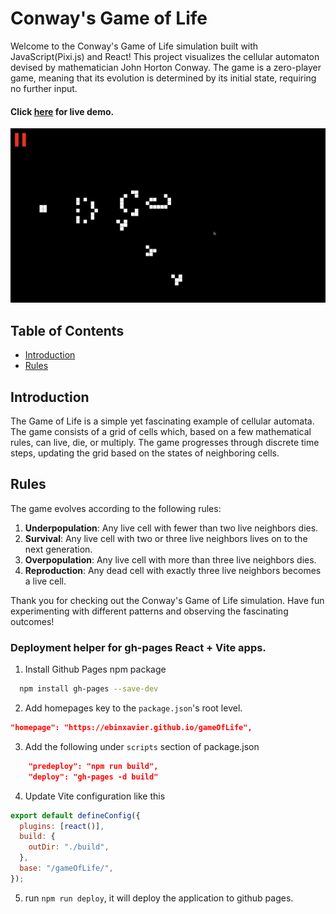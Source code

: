 # Conway's Game of Life

Welcome to the Conway's Game of Life simulation built with JavaScript(Pixi.js) and React! This project visualizes the cellular automaton devised by mathematician John Horton Conway. The game is a zero-player game, meaning that its evolution is determined by its initial state, requiring no further input.

#### Click [here](https://ebinxavier.github.io/gameOfLife/) for live demo.

![Game of Life Screenshot](public/ss.png)

## Table of Contents

- [Introduction](#introduction)
- [Rules](#rules)

## Introduction

The Game of Life is a simple yet fascinating example of cellular automata. The game consists of a grid of cells which, based on a few mathematical rules, can live, die, or multiply. The game progresses through discrete time steps, updating the grid based on the states of neighboring cells.

## Rules

The game evolves according to the following rules:

1. **Underpopulation**: Any live cell with fewer than two live neighbors dies.
2. **Survival**: Any live cell with two or three live neighbors lives on to the next generation.
3. **Overpopulation**: Any live cell with more than three live neighbors dies.
4. **Reproduction**: Any dead cell with exactly three live neighbors becomes a live cell.

Thank you for checking out the Conway's Game of Life simulation. Have fun experimenting with different patterns and observing the fascinating outcomes!

### Deployment helper for gh-pages React + Vite apps.

1. Install Github Pages npm package

```bash
  npm install gh-pages --save-dev
```

2. Add homepages key to the `package.json`'s root level.

```json
"homepage": "https://ebinxavier.github.io/gameOfLife",
```

3. Add the following under `scripts` section of package.json

```json
    "predeploy": "npm run build",
    "deploy": "gh-pages -d build"
```

4. Update Vite configuration like this

```js
export default defineConfig({
  plugins: [react()],
  build: {
    outDir: "./build",
  },
  base: "/gameOfLife/",
});
```

5. run `npm run deploy`, it will deploy the application to github pages.
